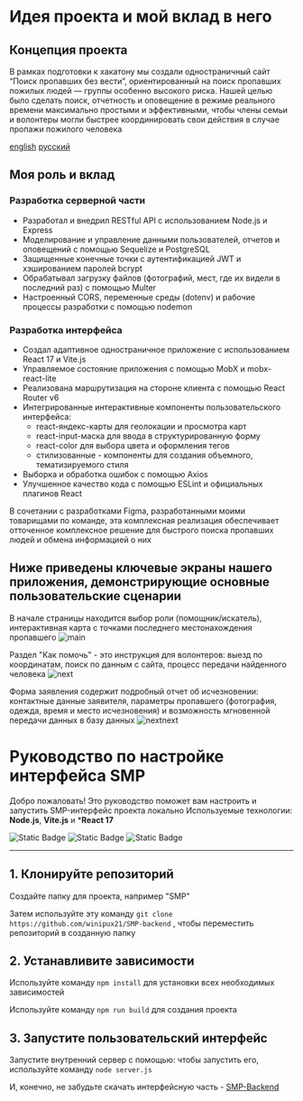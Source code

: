 # Идея проекта и мой вклад в него

## Концепция проекта
В рамках подготовки к хакатону мы создали одностраничный сайт “Поиск пропавших без вести”, ориентированный на поиск пропавших пожилых людей — группы особенно высокого риска. Нашей целью было сделать поиск, отчетность и оповещение в режиме реального времени максимально простыми и эффективными, чтобы члены семьи и волонтеры могли быстрее координировать свои действия в случае пропажи пожилого человека

[english](https://github.com/winipux21/SMP-backend/blob/master/README.md) [русский](https://github.com/winipux21/SMP-frontend/blob/master/README/ru.md)
## Моя роль и вклад
### Разработка серверной части 
* Разработал и внедрил RESTful API с использованием Node.js и Express
* Моделирование и управление данными пользователей, отчетов и оповещений с помощью Sequelize и PostgreSQL
* Защищенные конечные точки с аутентификацией JWT и хэшированием паролей bcrypt
* Обрабатывал загрузку файлов (фотографий, мест, где их видели в последний раз) с помощью Multer
* Настроенный CORS, переменные среды (dotenv) и рабочие процессы разработки с помощью nodemon
### Разработка интерфейса
* Создал адаптивное одностраничное приложение с использованием React 17 и Vite.js
* Управляемое состояние приложения с помощью MobX и mobx-react-lite
* Реализована маршрутизация на стороне клиента с помощью React Router v6
* Интегрированные интерактивные компоненты пользовательского интерфейса:
  * react-яндекс-карты для геолокации и просмотра карт
  * react-input-маска для ввода в структурированную форму
  * react-color для выбора цвета и оформления тегов
  * стилизованные - компоненты для создания объемного, тематизируемого стиля
* Выборка и обработка ошибок с помощью Axios
* Улучшенное качество кода с помощью ESLint и официальных плагинов React

В сочетании с разработками Figma, разработанными моими товарищами по команде, эта комплексная реализация обеспечивает отточенное комплексное решение для быстрого поиска пропавших людей и обмена информацией о них

## Ниже приведены ключевые экраны нашего приложения, демонстрирующие основные пользовательские сценарии

В начале страницы находится выбор роли (помощник/искатель), интерактивная карта с точками последнего местонахождения пропавшего
![main](https://github.com/user-attachments/assets/92d79572-4b65-47bc-9fe6-91e97cdddc55)

Раздел "Как помочь" - это инструкция для волонтеров: выезд по координатам, поиск по данным с сайта, процесс передачи найденного человека
![next](https://github.com/user-attachments/assets/eae14259-30d6-417f-9d3a-4d0ed40485ff)

Форма заявления содержит подробный отчет об исчезновении: контактные данные заявителя, параметры пропавшего (фотография, одежда, время и место исчезновения) и возможность мгновенной передачи данных в базу данных
![nextnext](https://github.com/user-attachments/assets/d34f8ade-b804-46a8-b53d-251e24290ed1)

# Руководство по настройке интерфейса SMP

Добро пожаловать! Это руководство поможет вам настроить и запустить SMP-интерфейс проекта локально 
Используемые технологии: **Node.js**, **Vite.js** и ***React 17**

![Static Badge](https://img.shields.io/badge/Node.js-20.18.3-green?link=https%3A%2F%2Fnodejs.org%2Fen%2Fdownload) ![Static Badge](https://img.shields.io/badge/Vite.js-5.4.10-purple)
 ![Static Badge](https://img.shields.io/badge/React.js-17-blue)

---

## 1. Клонируйте репозиторий

Создайте папку для проекта, например "SMP"

Затем используйте эту команду ```git clone https://github.com/winipux21/SMP-backend``` , чтобы переместить репозиторий в созданную папку

## 2. Устанавливите зависимости

Используйте команду ```npm install``` для установки всех необходимых зависимостей

Используйте команду ```npm run build``` для создания проекта

## 3. Запустите пользовательский интерфейс
Запустите внутренний сервер с помощью: чтобы запустить его, используйте команду ```node server.js```

И, конечно, не забудьте скачать интерфейсную часть - [SMP-Backend](https://github.com/winipux21/SMP-backend/tree/master)
